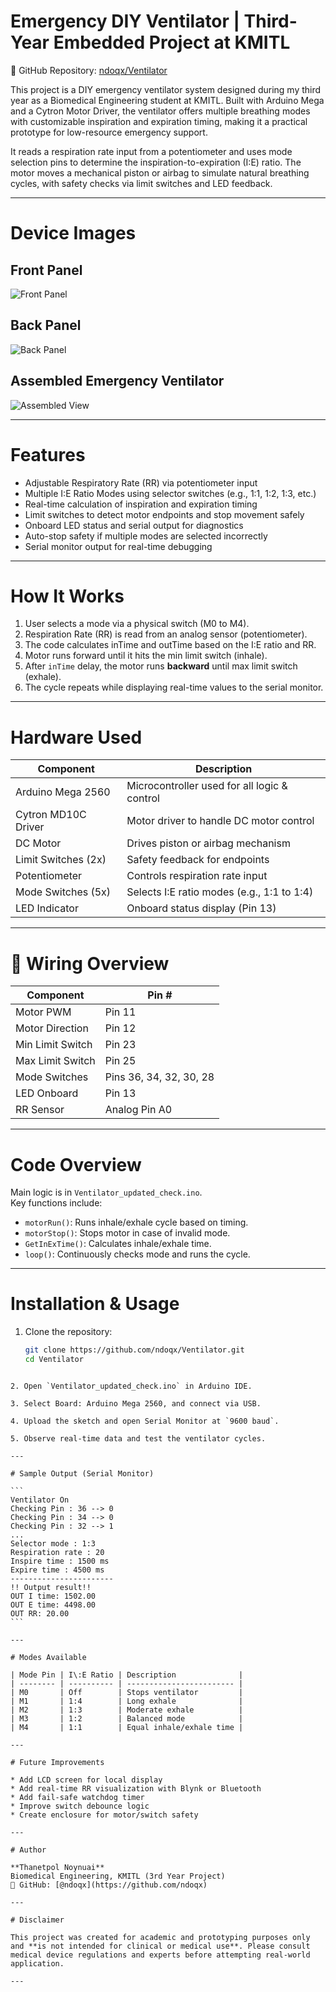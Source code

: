 # Emergency DIY Ventilator | Third-Year Embedded Project at KMITL

🔗 GitHub Repository: [ndoqx/Ventilator](https://github.com/ndoqx/Ventilator)

This project is a DIY emergency ventilator system designed during my third year as a Biomedical Engineering student at KMITL. Built with Arduino Mega and a Cytron Motor Driver, the ventilator offers multiple breathing modes with customizable inspiration and expiration timing, making it a practical prototype for low-resource emergency support.

It reads a respiration rate input from a potentiometer and uses mode selection pins to determine the inspiration-to-expiration (I:E) ratio. The motor moves a mechanical piston or airbag to simulate natural breathing cycles, with safety checks via limit switches and LED feedback.

---

# Device Images

## Front Panel
![Front Panel](images/front_panel.jpg)

## Back Panel
![Back Panel](images/back_panel.jpg)

## Assembled Emergency Ventilator
![Assembled View](images/assembled.jpg)

---

# Features

- Adjustable Respiratory Rate (RR) via potentiometer input
- Multiple I:E Ratio Modes using selector switches (e.g., 1:1, 1:2, 1:3, etc.)
- Real-time calculation of inspiration and expiration timing
- Limit switches to detect motor endpoints and stop movement safely
- Onboard LED status and serial output for diagnostics
- Auto-stop safety if multiple modes are selected incorrectly
- Serial monitor output for real-time debugging

---

# How It Works

1. User selects a mode via a physical switch (M0 to M4).
2. Respiration Rate (RR) is read from an analog sensor (potentiometer).
3. The code calculates inTime and outTime based on the I:E ratio and RR.
4. Motor runs forward until it hits the min limit switch (inhale).
5. After `inTime` delay, the motor runs **backward** until max limit switch (exhale).
6. The cycle repeats while displaying real-time values to the serial monitor.

---

# Hardware Used

| Component             | Description                                  |
|----------------------|----------------------------------------------|
| Arduino Mega 2560     | Microcontroller used for all logic & control |
| Cytron MD10C Driver   | Motor driver to handle DC motor control      |
| DC Motor              | Drives piston or airbag mechanism            |
| Limit Switches (2x)   | Safety feedback for endpoints                |
| Potentiometer         | Controls respiration rate input              |
| Mode Switches (5x)    | Selects I:E ratio modes (e.g., 1:1 to 1:4)   |
| LED Indicator         | Onboard status display (Pin 13)             |

---

# 🧾 Wiring Overview

| Component        | Pin #         |
|------------------|---------------|
| Motor PWM        | Pin 11        |
| Motor Direction  | Pin 12        |
| Min Limit Switch | Pin 23        |
| Max Limit Switch | Pin 25        |
| Mode Switches    | Pins 36, 34, 32, 30, 28 |
| LED Onboard      | Pin 13        |
| RR Sensor        | Analog Pin A0 |

---

# Code Overview

Main logic is in `Ventilator_updated_check.ino`.  
Key functions include:

- `motorRun()`: Runs inhale/exhale cycle based on timing.
- `motorStop()`: Stops motor in case of invalid mode.
- `GetInExTime()`: Calculates inhale/exhale time.
- `loop()`: Continuously checks mode and runs the cycle.

---

# Installation & Usage

1. Clone the repository:
   ```bash
   git clone https://github.com/ndoqx/Ventilator.git
   cd Ventilator
````

2. Open `Ventilator_updated_check.ino` in Arduino IDE.

3. Select Board: Arduino Mega 2560, and connect via USB.

4. Upload the sketch and open Serial Monitor at `9600 baud`.

5. Observe real-time data and test the ventilator cycles.

---

# Sample Output (Serial Monitor)

```
Ventilator On
Checking Pin : 36 --> 0
Checking Pin : 34 --> 0
Checking Pin : 32 --> 1
...
Selector mode : 1:3
Respiration rate : 20
Inspire time : 1500 ms
Expire time : 4500 ms
-----------------------
!! Output result!!
OUT I time: 1502.00
OUT E time: 4498.00
OUT RR: 20.00
```

---

# Modes Available

| Mode Pin | I\:E Ratio | Description              |
| -------- | ---------- | ------------------------ |
| M0       | Off        | Stops ventilator         |
| M1       | 1:4        | Long exhale              |
| M2       | 1:3        | Moderate exhale          |
| M3       | 1:2        | Balanced mode            |
| M4       | 1:1        | Equal inhale/exhale time |

---

# Future Improvements

* Add LCD screen for local display
* Add real-time RR visualization with Blynk or Bluetooth
* Add fail-safe watchdog timer
* Improve switch debounce logic
* Create enclosure for motor/switch safety

---

# Author

**Thanetpol Noynuai**
Biomedical Engineering, KMITL (3rd Year Project)
🔗 GitHub: [@ndoqx](https://github.com/ndoqx)

---

# Disclaimer

This project was created for academic and prototyping purposes only and **is not intended for clinical or medical use**. Please consult medical device regulations and experts before attempting real-world application.

---

